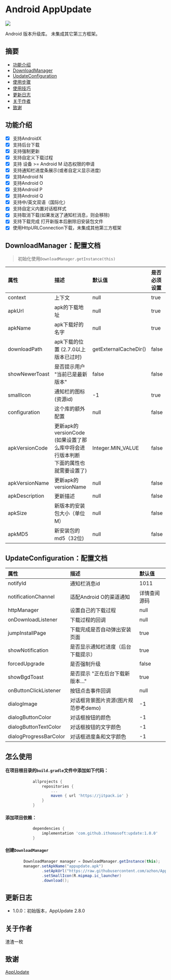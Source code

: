 # Android AppUpdate

[![](https://jitpack.io/v/ithomasoft/update.svg)](https://jitpack.io/#ithomasoft/update)

Android 版本升级库。
未集成其它第三方框架。


## 摘要

  - [功能介绍](#功能介绍)
  - [DownloadManager](#downloadmanager配置文档)
  - [UpdateConfiguration](#updateconfiguration配置文档)
  - [使用步骤](#使用步骤)
  - [使用技巧](#使用技巧)
  - [更新日志](#更新日志)
  - [关于作者](#关于作者)
  - [致谢](#致谢)
  
  
## 功能介绍

* [x] 支持AndroidX
* [x] 支持后台下载
* [x] 支持强制更新
* [x] 支持自定义下载过程
* [x] 支持 设备 >= Android M 动态权限的申请
* [x] 支持通知栏进度条展示(或者自定义显示进度)
* [x] 支持Android N
* [x] 支持Android O
* [x] 支持Android P
* [x] 支持Android Q
* [x] 支持中/英文双语（国际化）
* [x] 支持自定义内置对话框样式
* [x] 支持取消下载(如果发送了通知栏消息，则会移除)
* [x] 支持下载完成 打开新版本后删除旧安装包文件
* [x] 使用HttpURLConnection下载，未集成其他第三方框架

## DownloadManager：配置文档

> 初始化使用`DownloadManager.getInstance(this)`

| 属性             | 描述                                                                                    | 默认值                | 是否必须设置 |
|:-------------- |:----------------------------------------------------------------------------------------- |:--------------------- |:------------ |
| context        | 上下文                                                                                    | null                  | true         |
| apkUrl         | apk的下载地址                                                                             | null                  | true         |
| apkName        | apk下载好的名字                                                                           | null                  | true         |
| downloadPath   | apk下载的位置 (2.7.0以上版本已过时)                                                       | getExternalCacheDir() | false        |
| showNewerToast | 是否提示用户 "当前已是最新版本"                                                           | false                 | false        |
| smallIcon      | 通知栏的图标(资源id)                                                                      | -1                    | true         |
| configuration  | 这个库的额外配置                                                                          | null                  | false        |
| apkVersionCode | 更新apk的versionCode <br>(如果设置了那么库中将会进行版本判断<br>下面的属性也就需要设置了)           | Integer.MIN_VALUE     | false        |
| apkVersionName | 更新apk的versionName                                                                      | null                  | false        |
| apkDescription | 更新描述                                                                                  | null                  | false        |
| apkSize        | 新版本的安装包大小（单位M）                                                               | null                  | false        |
| apkMD5         | 新安装包的md5（32位)                                                                      | null                  | false        |

## UpdateConfiguration：配置文档

| 属性                  | 描述                                   | 默认值       |
|:--------------------- |:-------------------------------------- |:------       |
| notifyId              | 通知栏消息id                           | 1011         |
| notificationChannel   | 适配Android O的渠道通知                | 详情查阅源码 |
| httpManager           | 设置自己的下载过程                     | null         |
| onDownloadListener    | 下载过程的回调                         | null         |
| jumpInstallPage       | 下载完成是否自动弹出安装页面           | true         |
| showNotification      | 是否显示通知栏进度（后台下载提示）     | true         |
| forcedUpgrade         | 是否强制升级                           | false        |
| showBgdToast          | 是否提示 "正在后台下载新版本…"        | true         |
| onButtonClickListener | 按钮点击事件回调                       | null         |
| dialogImage           | 对话框背景图片资源(图片规范参考demo)   | -1           |
| dialogButtonColor     | 对话框按钮的颜色                       | -1           |
| dialogButtonTextColor | 对话框按钮的文字颜色                   | -1           |
| dialogProgressBarColor| 对话框进度条和文字颜色                 | -1           |


## 怎么使用

#### 在项目根目录的`build.gradle`文件中添加如下代码：
        
```groovy  
    	    allprojects {
    		    repositories {
    			    ...
    			    maven { url 'https://jitpack.io' }
    		    }
    	    }  
```	
    

	
####  添加项目依赖：
        
```groovy       
            dependencies {
                implementation 'com.github.ithomasoft:update:1.0.0'
            } 
```        
            
####   创建`DownloadManager`

```java
        DownloadManager manager = DownloadManager.getInstance(this);
        manager.setApkName("appupdate.apk")
                .setApkUrl("https://raw.githubusercontent.com/azhon/AppUpdate/master/apk/appupdate.apk")
                .setSmallIcon(R.mipmap.ic_launcher)
                .download();
```

## 更新日志

 - 1.0.0：初始版本，AppUpdate 2.8.0

## 关于作者

渣渣一枚

## 致谢

[AppUpdate](https://github.com/azhon/AppUpdate)